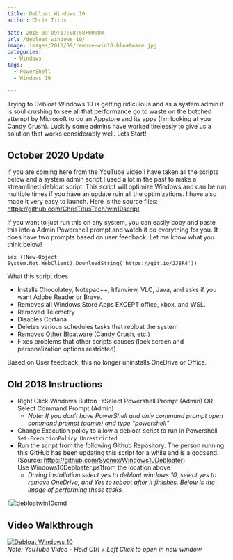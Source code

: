 ```yaml
---
title: Debloat Windows 10
author: Chris Titus

date: 2018-09-09T17:08:58+00:00
url: /debloat-windows-10/
image: images/2018/09/remove-win10-bloatware.jpg
categories:
  - Windows
tags:
  - PowerShell
  - Windows 10

---
```

Trying to Debloat Windows 10 is getting ridiculous and as a system admin it is soul crushing to see all that performance go to waste on the botched attempt by Microsoft to do an Appstore and its apps (I&#8217;m looking at you Candy Crush). Luckily some admins have worked tirelessly to give us a solution that works considerably well. Lets Start! <!--more-->

## October 2020 Update

If you are coming here from the YouTube video I have taken all the scripts below and a system admin script I used a lot in the past to make a streamlined debloat script. This script will optimize Windows and can be run multiple times if you have an update ruin all the optimizations. I have also made it very easy to launch. Here is the source files: <https://github.com/ChrisTitusTech/win10script>

If you want to just run this on any system, you can easily copy and paste this into a Admin Powershell prompt and watch it do everything for you. It does have two prompts based on user feedback. Let me know what you think below! 

```
iex ((New-Object System.Net.WebClient).DownloadString('https://git.io/JJ8R4'))
```

What this script does
- Installs Chocolatey, Notepad++, Irfanview, VLC, Java, and asks if you want Adobe Reader or Brave. 
- Removes all Windows Store Apps EXCEPT office, xbox, and WSL. 
- Removed Telemetry
- Disables Cortana
- Deletes various schedules tasks that rebloat the system
- Removes Other Bloatware (Candy Crush, etc.)
- Fixes problems that other scripts causes (lock screen and personalization options restricted)

Based on User feedback, this no longer uninstalls OneDrive or Office. 

## Old 2018 Instructions

  * Right Click Windows Button ->Select Powershell Prompt (Admin) OR Select Command Prompt (Admin) 
      * _Note: If you don&#8217;t have PowerShell and only command prompt open command prompt (admin) and type &#8220;_powershell_&#8220;_
  * Change Execution policy to allow a debloat script to run in Powershell `Set-ExecutionPolicy Unrestricted`
  * Run the script from the following Github Repository. The person running this GitHub has been updating this script for a while and is a godsend. (Source: <https://github.com/Sycnex/Windows10Debloater>) Use Windows10Debloater.ps1from the location above 
      * _During installation select yes to debloat windows 10, select yes to remove OneDrive, and Yes to reboot after it finishes. Below is the image of performing these tasks._

[![debloatwin10cmd](/images/2018/09/debloatwin10cmd.png) 

## Video Walkthrough

[![Debloat Windows 10](https://img.youtube.com/vi/q4ziE5Am0pM/0.jpg)](https://www.youtube.com/watch?v=q4ziE5Am0pM)  
_Note: YouTube Video - Hold Ctrl + Left Click to open in new window_

